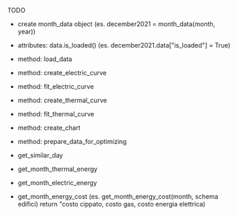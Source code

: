 TODO
- create month_data object  (es. december2021 = month_data(month, year))

- attributes: data.is_loaded()  (es. december2021.data["is_loaded"] = True)

- method: load_data
- method: create_electric_curve
- method: fit_electric_curve
- method: create_thermal_curve
- method: fit_thermal_curve
- method: create_chart
- method: prepare_data_for_optimizing

- get_similar_day
- get_month_thermal_energy
- get_month_electric_energy
- get_month_energy_cost (es. get_month_energy_cost(month, schema edifici) return "costo cippato, costo gas, costo energia elettrica)